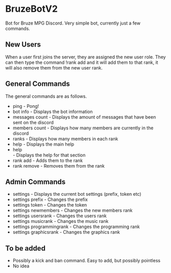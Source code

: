 # BruzeBotV2
Bot for Bruze MPG Discord. Very simple bot, currently just a few commands.

## New Users
When a user first joins the server, they are assigned the new user role. They can then type the command !rank add <rank> and it will add them to that rank, it will also remove them from the new user rank.

## General Commands
The general commands are as follows.
- ping - Pong!
- bot info - Displays the bot information
- messages count - Displays the amount of messages that have been sent on the discord
- members count - Displays how many members are currently in the discord
- ranks - Displays how many members in each rank
- help - Displays the main help
- help <section> - Displays the help for that section
- rank add <rank> - Adds them to the rank
- rank remove <rank> - Removes them from the rank

## Admin Commands
- settings - Displays the current bot settings (prefix, token etc)
- settings prefix <prefix> - Changes the prefix
- settings token <token> - Changes the token
- settings newmembers <rank> - Changes the new members rank
- settings usersrank <rank> - Changes the users rank
- settings musicrank <rank> - Changes the music rank
- settings programmingrank <rank> - Changes the programming rank
- settings graphicsrank <rank> - Changes the graphics rank

## To be added
- Possibly a kick and ban command. Easy to add, but possibly pointless
- No idea
